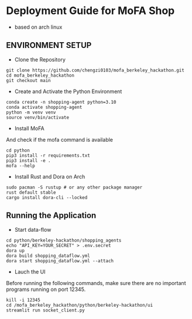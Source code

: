 # Deployment Guide for MoFA Shop
- based on arch linux

## ENVIRONMENT SETUP

- Clone the Repository

``` shell
git clone https://github.com/chengzi0103/mofa_berkeley_hackathon.git
cd mofa_berkeley_hackathon
git checkout main
```

- Create and Activate the Python Environment 

``` shell
conda create -n shopping-agent python=3.10
conda activate shopping-agent
python -m venv venv
source venv/bin/activate
```

- Install MoFA

And check if the mofa command is available

```
cd python
pip3 install -r requirements.txt
pip3 install -e .
mofa --help
```

- Install Rust and Dora on Arch

``` shell
sudo pacman -S rustup # or any other package manager
rust default stable
cargo install dora-cli --locked
```

## Running the Application 

- Start data-flow

```
cd python/berkeley-hackathon/shopping_agents
echo "API_KEY=YOUR_SECRET" > .env.secret
dora up
dora build shopping_dataflow.yml
dora start shopping_dataflow.yml --attach
```

- Lauch the UI

Before running the following commands, make sure there are no important programs running on port 12345.

```
kill -i 12345
cd /mofa_berkeley_hackathon/python/berkeley-hackathon/ui
streamlit run socket_client.py
```

